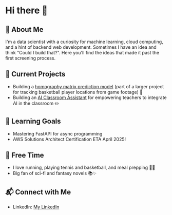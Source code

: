 # Hi there 👋
## 🕺 About Me

I'm a data scientist with a curiosity for machine learning, cloud computing, and a hint of backend web development. Sometimes I have an idea and think "Could I build that?". Here you'll find the ideas that made it past the first screening process. 

## 🔭 Current Projects
- Building a [homography matrix prediction model](https://github.com/Duke-Basketball-Analytics/homography-deep-learning-model) (part of a larger project for tracking basketball player locations from game footage) 🏀
- Building an [AI Classroom Assistant](https://github.com/matthold86/AI.ClassroomAssistant) for empowering teachers to integrate AI in the classroom ✏️

## 🌱 Learning Goals
- Mastering FastAPI for async programming
- AWS Solutions Architect Certification ETA April 2025!

## 🎯 **Free Time**
- I love running, playing tennis and basketball, and meal prepping 🍳🏃
- Big fan of sci-fi and fantasy novels 📚✨

## 📬 Connect with Me
- LinkedIn: [My LinkedIn](www.linkedin.com/in/matthew-holden86)






